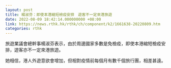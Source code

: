 ```yaml
---
layout: post
title: 楊淑芬：即使本港縮短檢疫安排　遊客不一定來港旅遊
date: 2022-08-09 18:42:14.000000000 +08:00
link: https://news.rthk.hk/rthk/ch/component/k2/1661638-20220809.htm
categories: rthk
---
```


旅遊業議會總幹事楊淑芬表示，由於周邊國家多數是免檢疫，即使本港縮短檢疫安排，遊客亦不一定來港旅遊。

她相信，港人外遊意欲會增加，但相對疫情前每個月有數千個旅行團，相差甚遠。
